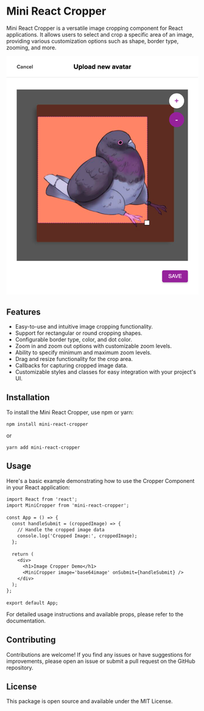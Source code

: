 # Mini React Cropper

Mini React Cropper is a versatile image cropping component for React applications. It allows users to select and crop a specific area of an image, providing various customization options such as shape, border type, zooming, and more.

![React Cropper Component](assets/mini-cropper.png)

## Features

- Easy-to-use and intuitive image cropping functionality.
- Support for rectangular or round cropping shapes.
- Configurable border type, color, and dot color.
- Zoom in and zoom out options with customizable zoom levels.
- Ability to specify minimum and maximum zoom levels.
- Drag and resize functionality for the crop area.
- Callbacks for capturing cropped image data.
- Customizable styles and classes for easy integration with your project's UI.

## Installation

To install the Mini React Cropper, use npm or yarn:

```shell
npm install mini-react-cropper
```

or

```shell
yarn add mini-react-cropper
```

## Usage

Here's a basic example demonstrating how to use the Cropper Component in your React application:

```tsx
import React from 'react';
import MiniCropper from 'mini-react-cropper';

const App = () => {
  const handleSubmit = (croppedImage) => {
    // Handle the cropped image data
    console.log('Cropped Image:', croppedImage);
  };

  return (
    <div>
      <h1>Image Cropper Demo</h1>
      <MiniCropper image='base64image' onSubmit={handleSubmit} />
    </div>
  );
};

export default App;
```

For detailed usage instructions and available props, please refer to the documentation.

## Contributing

Contributions are welcome! If you find any issues or have suggestions for improvements, please open an issue or submit a pull request on the GitHub repository.

## License

This package is open source and available under the MIT License.
